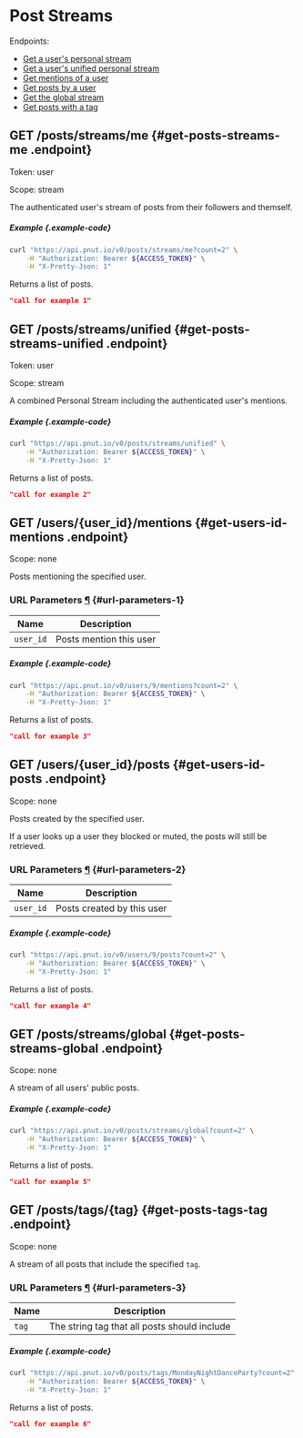 # Post Streams

Endpoints:

* [Get a user's personal stream](#get-posts-streams-me)
* [Get a user's unified personal stream](#get-posts-streams-unified)
* [Get mentions of a user](#get-users-id-mentions)
* [Get posts by a user](#get-users-id-posts)
* [Get the global stream](#get-posts-streams-global)
* [Get posts with a tag](#get-posts-tags-tag)


## <span class="method method-get">GET</span> /posts/streams/me {#get-posts-streams-me .endpoint}

Token: <span class="endpoint-meta">user</span>

Scope: <span class="endpoint-meta">stream</span>

The authenticated user's stream of posts from their followers and themself.

##### Example {.example-code}

```bash
curl "https://api.pnut.io/v0/posts/streams/me?count=2" \
    -H "Authorization: Bearer ${ACCESS_TOKEN}" \
    -H "X-Pretty-Json: 1"
```

Returns a list of posts.

```json
"call for example 1"
```


## <span class="method method-get">GET</span> /posts/streams/unified {#get-posts-streams-unified .endpoint}

Token: <span class="endpoint-meta">user</span>

Scope: <span class="endpoint-meta">stream</span>

A combined Personal Stream including the authenticated user's mentions.

##### Example {.example-code}

```bash
curl "https://api.pnut.io/v0/posts/streams/unified" \
    -H "Authorization: Bearer ${ACCESS_TOKEN}" \
    -H "X-Pretty-Json: 1"
```

Returns a list of posts.

```json
"call for example 2"
```


## <span class="method method-get">GET</span> /users/<span class="call-param">{user_id}</span>/mentions {#get-users-id-mentions .endpoint}

Scope: <span class="endpoint-meta">none</span>

Posts mentioning the specified user.

### URL Parameters [&para;](#url-parameters-1) {#url-parameters-1}

Name|Description
-|-
`user_id`|Posts mention this user

##### Example {.example-code}

```bash
curl "https://api.pnut.io/v0/users/9/mentions?count=2" \
    -H "Authorization: Bearer ${ACCESS_TOKEN}" \
    -H "X-Pretty-Json: 1"
```

Returns a list of posts.

```json
"call for example 3"
```


## <span class="method method-get">GET</span> /users/<span class="call-param">{user_id}</span>/posts {#get-users-id-posts .endpoint}

Scope: <span class="endpoint-meta">none</span>

Posts created by the specified user.

If a user looks up a user they blocked or muted, the posts will still be retrieved.

### URL Parameters [&para;](#url-parameters-2) {#url-parameters-2}

Name|Description
-|-
`user_id`|Posts created by this user

##### Example {.example-code}

```bash
curl "https://api.pnut.io/v0/users/9/posts?count=2" \
    -H "Authorization: Bearer ${ACCESS_TOKEN}" \
    -H "X-Pretty-Json: 1"
```

Returns a list of posts.

```json
"call for example 4"
```


## <span class="method method-get">GET</span> /posts/streams/global {#get-posts-streams-global .endpoint}

Scope: <span class="endpoint-meta">none</span>

A stream of all users' public posts.

##### Example {.example-code}

```bash
curl "https://api.pnut.io/v0/posts/streams/global?count=2" \
    -H "Authorization: Bearer ${ACCESS_TOKEN}" \
    -H "X-Pretty-Json: 1"
```

Returns a list of posts.

```json
"call for example 5"
```


## <span class="method method-get">GET</span> /posts/tags/<span class="call-param">{tag}</span> {#get-posts-tags-tag .endpoint}

Scope: <span class="endpoint-meta">none</span>

A stream of all posts that include the specified `tag`.

### URL Parameters [&para;](#url-parameters-3) {#url-parameters-3}

Name|Description
-|-
`tag`|The string tag that all posts should include

##### Example {.example-code}

```bash
curl "https://api.pnut.io/v0/posts/tags/MondayNightDanceParty?count=2" \
    -H "Authorization: Bearer ${ACCESS_TOKEN}" \
    -H "X-Pretty-Json: 1"
```

Returns a list of posts.

```json
"call for example 6"
```